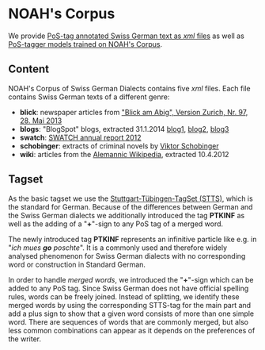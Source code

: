# NOAH's Corpus

We provide [PoS-tag annotated Swiss German text as _xml_ files](https://github.com/noe-eva/NOAH-Corpus/tree/master) as well as [PoS-tagger models trained on NOAH's Corpus](https://github.com/noe-eva/NOAH-Corpus/tree/noah-pos-models).


## Content

NOAH's Corpus of Swiss German Dialects contains five _xml_ files. Each file contains Swiss German texts of a different genre:

- **blick**: newspaper articles from ["Blick am Abig", Version Zurich, Nr. 97, 28. Mai 2013](/docs/blick_am_abend_chde_2013.pdf)
- **blogs**: "BlogSpot" blogs, extracted 31.1.2014 [blog1](http://alessandrainitaly.blogspot.ch/), [blog2](http://alinesabroad.blogspot.ch/), [blog3](http://anitainmexico.blogspot.ch/) 
- **swatch**: [SWATCH annual report 2012](/docs/2012_annual_report_complete_ch.pdf)
- **schobinger**: extracts of criminal novels by [Viktor Schobinger](http://www.zuerituetsch.ch/) 
- **wiki**: articles from the [Alemannic Wikipedia](http://als.wikipedia.org), extracted 10.4.2012



## Tagset

As the basic tagset we use the [Stuttgart-Tübingen-TagSet (STTS)](http://www.ims.uni-stuttgart.de/forschung/ressourcen/lexika/TagSets/stts-table.html), which is the standard for German. Because of the differences between German and the Swiss German dialects we additionally introduced the tag **PTKINF** as well as the adding of a "**+**"-sign to any PoS tag of a merged word.

The newly introduced tag **PTKINF** represents an infinitive particle like e.g. in "_ich mues **go** poschte_". It is a commonly used and therefore widely analysed phenomenon for Swiss German dialects with no corresponding word or construction in Standard German. 

In order to handle *merged words*, we introduced the "**+**"-sign which can be added to any PoS tag. Since Swiss German does not have official spelling rules, words can be freely joined. Instead of splitting, we identify these merged words by using the corresponding STTS-tag for the main part and add a plus sign to show that a given word consists of more than one simple word. There are sequences of words that are commonly merged, but also less common combinations can appear as it depends on the preferences of the writer.

